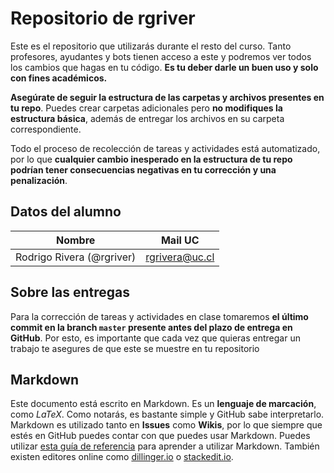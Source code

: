 # Repositorio de rgriver

Este es el repositorio que utilizarás durante el resto del curso. Tanto profesores, ayudantes y bots tienen acceso a este y podremos ver todos los cambios que hagas en tu código. **Es tu deber darle un buen uso y solo con fines académicos.**

**Asegúrate de seguir la estructura de las carpetas y archivos presentes en tu repo**. Puedes crear carpetas adicionales pero **no modifiques la estructura básica**, además de entregar los archivos en su carpeta correspondiente. 

Todo el proceso de recolección de tareas y actividades está automatizado, por lo que **cualquier cambio inesperado en la estructura de tu repo podrían tener consecuencias negativas en tu corrección y una penalización**.

## Datos del alumno

| Nombre | Mail UC |
| :-: | :-: |
| Rodrigo Rivera (@rgriver) | rgrivera@uc.cl |

## Sobre las entregas

Para la corrección de tareas y actividades en clase tomaremos **el último commit en la branch `master` presente antes del plazo de entrega en GitHub**. Por esto, es importante que cada vez que quieras entregar un trabajo te asegures de que este se muestre en tu repositorio

## Markdown

Este documento está escrito en Markdown. Es un **lenguaje de marcación**, como *LaTeX*. Como notarás, es bastante simple y GitHub sabe interpretarlo. Markdown es utilizado tanto en **Issues** como **Wikis**, por lo que siempre que estés en GitHub puedes contar con que puedes usar Markdown. Puedes utilizar [esta guía de referencia](https://github.com/adam-p/markdown-here/wiki/Markdown-Cheatsheet) para aprender a utilizar Markdown. También existen editores online como [dillinger.io](http://dillinger.io/) o [stackedit.io](https://stackedit.io).
